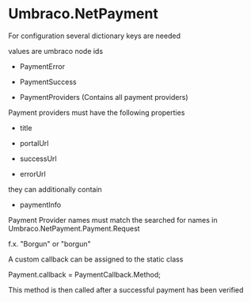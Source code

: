 # Umbraco.NetPayment


For configuration several dictionary keys are needed

values are umbraco node ids


- PaymentError

- PaymentSuccess


- PaymentProviders (Contains all payment providers)


Payment providers must have the following properties

- title

- portalUrl


- successUrl

- errorUrl


they can additionally contain

- paymentInfo

Payment Provider names must match the searched for names in Umbraco.NetPayment.Payment.Request

f.x. "Borgun" or "borgun"


A custom callback can be assigned to the static class

Payment.callback = PaymentCallback.Method;

This method is then called after a successful payment has been verified
